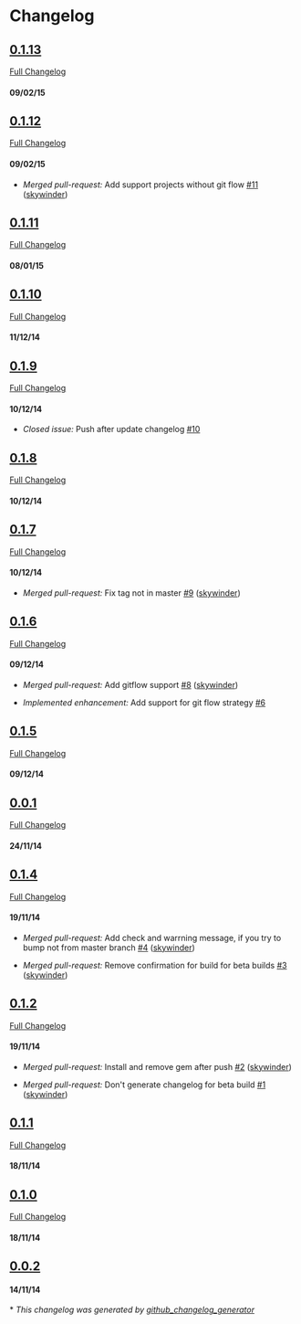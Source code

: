# Changelog

## [0.1.13](https://github.com/skywinder/bumper_pusher/tree/0.1.13)
[Full Changelog](https://github.com/skywinder/bumper_pusher/compare/0.1.12...0.1.13)
#### 09/02/15
## [0.1.12](https://github.com/skywinder/bumper_pusher/tree/0.1.12)
[Full Changelog](https://github.com/skywinder/bumper_pusher/compare/0.1.11...0.1.12)
#### 09/02/15
- *Merged pull-request:* Add support projects without git flow [\#11](https://github.com/skywinder/bumper_pusher/pull/11) ([skywinder](https://github.com/skywinder))

## [0.1.11](https://github.com/skywinder/bumper_pusher/tree/0.1.11)
[Full Changelog](https://github.com/skywinder/bumper_pusher/compare/0.1.10...0.1.11)
#### 08/01/15
## [0.1.10](https://github.com/skywinder/bumper_pusher/tree/0.1.10)
[Full Changelog](https://github.com/skywinder/bumper_pusher/compare/0.1.9...0.1.10)
#### 11/12/14
## [0.1.9](https://github.com/skywinder/bumper_pusher/tree/0.1.9)
[Full Changelog](https://github.com/skywinder/bumper_pusher/compare/0.1.8...0.1.9)
#### 10/12/14
- *Closed issue:* Push after update changelog [\#10](https://github.com/skywinder/bumper_pusher/issues/10)

## [0.1.8](https://github.com/skywinder/bumper_pusher/tree/0.1.8)
[Full Changelog](https://github.com/skywinder/bumper_pusher/compare/0.1.7...0.1.8)
#### 10/12/14
## [0.1.7](https://github.com/skywinder/bumper_pusher/tree/0.1.7)
[Full Changelog](https://github.com/skywinder/bumper_pusher/compare/0.1.6...0.1.7)
#### 10/12/14
- *Merged pull-request:* Fix tag not in master [\#9](https://github.com/skywinder/bumper_pusher/pull/9) ([skywinder](https://github.com/skywinder))

## [0.1.6](https://github.com/skywinder/bumper_pusher/tree/0.1.6)
[Full Changelog](https://github.com/skywinder/bumper_pusher/compare/0.1.5...0.1.6)
#### 09/12/14
- *Merged pull-request:* Add gitflow support [\#8](https://github.com/skywinder/bumper_pusher/pull/8) ([skywinder](https://github.com/skywinder))

- *Implemented enhancement:* Add support for git flow strategy [\#6](https://github.com/skywinder/bumper_pusher/issues/6)

## [0.1.5](https://github.com/skywinder/bumper_pusher/tree/0.1.5)
[Full Changelog](https://github.com/skywinder/bumper_pusher/compare/0.0.1...0.1.5)
#### 09/12/14
## [0.0.1](https://github.com/skywinder/bumper_pusher/tree/0.0.1)
[Full Changelog](https://github.com/skywinder/bumper_pusher/compare/0.1.4...0.0.1)
#### 24/11/14
## [0.1.4](https://github.com/skywinder/bumper_pusher/tree/0.1.4)
[Full Changelog](https://github.com/skywinder/bumper_pusher/compare/0.1.2...0.1.4)
#### 19/11/14
- *Merged pull-request:* Add check and warrning message, if you try to bump not from master branch [\#4](https://github.com/skywinder/bumper_pusher/pull/4) ([skywinder](https://github.com/skywinder))

- *Merged pull-request:* Remove confirmation for build for beta builds [\#3](https://github.com/skywinder/bumper_pusher/pull/3) ([skywinder](https://github.com/skywinder))

## [0.1.2](https://github.com/skywinder/bumper_pusher/tree/0.1.2)
[Full Changelog](https://github.com/skywinder/bumper_pusher/compare/0.1.1...0.1.2)
#### 19/11/14
- *Merged pull-request:* Install and remove gem after push [\#2](https://github.com/skywinder/bumper_pusher/pull/2) ([skywinder](https://github.com/skywinder))

- *Merged pull-request:* Don't generate changelog for beta build [\#1](https://github.com/skywinder/bumper_pusher/pull/1) ([skywinder](https://github.com/skywinder))

## [0.1.1](https://github.com/skywinder/bumper_pusher/tree/0.1.1)
[Full Changelog](https://github.com/skywinder/bumper_pusher/compare/0.1.0...0.1.1)
#### 18/11/14
## [0.1.0](https://github.com/skywinder/bumper_pusher/tree/0.1.0)
[Full Changelog](https://github.com/skywinder/bumper_pusher/compare/0.0.2...0.1.0)
#### 18/11/14
## [0.0.2](https://github.com/skywinder/bumper_pusher/tree/0.0.2)
#### 14/11/14


\* *This changelog was generated by [github_changelog_generator](https://github.com/skywinder/Github-Changelog-Generator)*